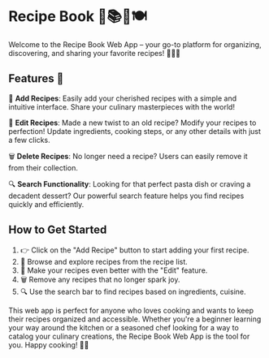 # Recipe Book 🍳📚📖🍽️

Welcome to the Recipe Book Web App – your go-to platform for organizing, discovering, and sharing your favorite recipes! 🌮🍰🍲

## Features 🌟

📝 **Add Recipes**: Easily add your cherished recipes with a simple and intuitive interface. Share your culinary masterpieces with the world!

🔄 **Edit Recipes**: Made a new twist to an old recipe? Modify your recipes to perfection! Update ingredients, cooking steps, or any other details with just a few clicks.

🗑️ **Delete Recipes**: No longer need a recipe? Users can easily remove it from their collection.

🔍 **Search Functionality**: Looking for that perfect pasta dish or craving a decadent dessert? Our powerful search feature helps you find recipes quickly and efficiently.

## How to Get Started

1. 👉 Click on the "Add Recipe" button to start adding your first recipe.
2. 📖 Browse and explore recipes from the recipe list.
3. 🔄 Make your recipes even better with the "Edit" feature.
4. 🗑️ Remove any recipes that no longer spark joy.
5. 🔍 Use the search bar to find recipes based on ingredients, cuisine.

This web app is perfect for anyone who loves cooking and wants to keep their recipes organized and accessible. Whether you're a beginner learning your way around the kitchen or a seasoned chef looking for a way to catalog your culinary creations, the Recipe Book Web App is the tool for you. 
Happy cooking! 🍳🎉
